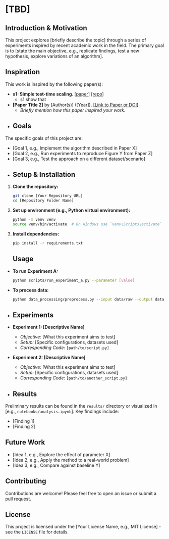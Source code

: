 # [TBD]

## Introduction & Motivation

This project explores [briefly describe the topic] through a series of experiments inspired by recent academic work in the field. The primary goal is to [state the main objective, e.g., replicate findings, test a new hypothesis, explore variations of an algorithm].

## Inspiration

This work is inspired by the following paper(s):

* **s1: Simple test-time scaling**. [[paper]](https://arxiv.org/abs/2501.19393) [[repo]](https://github.com/simplescaling/s1)
    * s1 show that 
* **[Paper Title 2]** by [Author(s)] ([Year]). [[Link to Paper or DOI]]([URL])
    * *Briefly mention how this paper inspired your work.*
* ## Goals

The specific goals of this project are:

* [Goal 1, e.g., Implement the algorithm described in Paper X]
* [Goal 2, e.g., Run experiments to reproduce Figure Y from Paper Z]
* [Goal 3, e.g., Test the approach on a different dataset/scenario]
* ## Setup & Installation

1.  **Clone the repository:**
    ```bash
    git clone [Your Repository URL]
    cd [Repository Folder Name]
    ```
2.  **Set up environment (e.g., Python virtual environment):**
    ```bash
    python -m venv venv
    source venv/bin/activate  # On Windows use `venv\Scripts\activate`
    ```
3.  **Install dependencies:**
    ```bash
    pip install -r requirements.txt
    ```
    ## Usage

* **To run Experiment A:**
    ```bash
    python scripts/run_experiment_a.py --parameter [value]
    ```
* **To process data:**
    ```bash
    python data_processing/preprocess.py --input data/raw --output data/processed
    ```
* ## Experiments

* **Experiment 1: [Descriptive Name]**
    * *Objective:* [What this experiment aims to test]
    * *Setup:* [Specific configurations, datasets used]
    * *Corresponding Code:* `[path/to/script.py]`
* **Experiment 2: [Descriptive Name]**
    * *Objective:* [What this experiment aims to test]
    * *Setup:* [Specific configurations, datasets used]
    * *Corresponding Code:* `[path/to/another_script.py]`
* ## Results

Preliminary results can be found in the `results/` directory or visualized in [e.g., `notebooks/analysis.ipynb`]. Key findings include:

* [Finding 1]
* [Finding 2]

## Future Work

* [Idea 1, e.g., Explore the effect of parameter X]
* [Idea 2, e.g., Apply the method to a real-world problem]
* [Idea 3, e.g., Compare against baseline Y]

## Contributing

Contributions are welcome! Please feel free to open an issue or submit a pull request.

## License

This project is licensed under the [Your License Name, e.g., MIT License] - see the `LICENSE` file for details.
